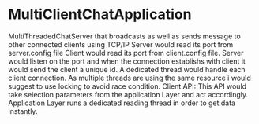 # MultiClientChatApplication
MultiThreadedChatServer that broadcasts as well as sends message to other connected clients using TCP/IP
Server would read its port from server.config file
Client would read its port from client.config file.
Server would listen on the port and when the connection establishs with client it would send the client a unique id.
A dedicated thread would handle each client connection.
As multiple threads are using the same resource i would suggest to use locking to avoid race condition.
Client API:
This API would take selection parameters from the application Layer and act accordingly.
Application Layer runs a dedicated reading thread in order to get data instantly.

